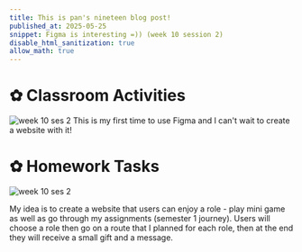 ```yaml
---
title: This is pan's nineteen blog post!
published_at: 2025-05-25
snippet: Figma is interesting =)) (week 10 session 2)
disable_html_sanitization: true
allow_math: true
---
```

# ✿ Classroom Activities
![week 10 ses 2](classroomactivities/week10/w10s2.png)
This is my first time to use Figma and I can't wait to create a website with it!

# ✿ Homework Tasks
![week 10 ses 2](homeworktasks/week10/w10s2.jpg)

My idea is to create a website that users can enjoy a role - play mini game as well as go through my assignments (semester 1 journey). Users will choose a role then go on a route that I planned for each role, then at the end they will receive a small gift and a message.



